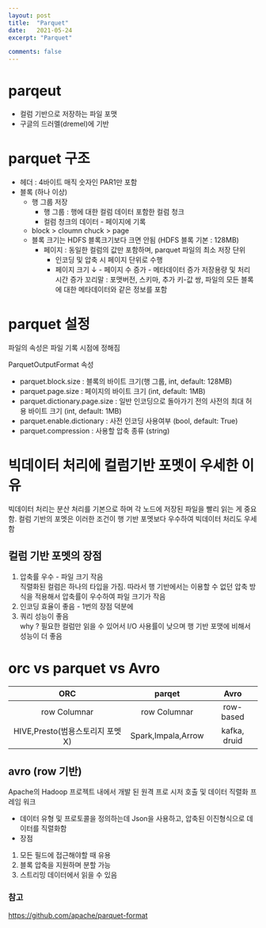 ```yaml
---
layout: post
title:  "Parquet"
date:   2021-05-24
excerpt: "Parquet"

comments: false
---
```

# parqeut
* 컬럼 기반으로 저장하는 파일 포맷
* 구글의 드러멜(dremel)에 기반 



# parquet 구조

* 헤더 : 4바이트 매직 숫자인 PAR1만 포함
* 블록 (하나 이상)
    * 행 그룹 저장
        * 행 그룹 : 행에 대한 컬럼 데이터 포함한 컬럼 청크
        * 컬럼 청크의 데이터 - 페이지에 기록
    * block > cloumn chuck > page
    * 블록 크기는 HDFS 블록크기보다 크면 안됨 (HDFS 블록 기본 : 128MB)
        * 페이지 : 동일한 컬럼의 값만 포함하며, parquet 파일의 최소 저장 단위
            * 인코딩 및 압축 시 페이지 단위로 수행
            * 페이지 크기 ↓  - 페이지 수 증가  - 메타데이터 증가 저장용량 및 처리 시간 증가
  꼬리말
    : 포맷버전, 스키마, 추가 키-값 쌍, 파일의 모든 블록에 대한 메타데이터와 같은 정보를 포함


# parquet 설정
파일의 속성은 파일 기록 시점에 정해짐

ParquetOutputFormat 속성
* parquet.block.size : 블록의 바이트 크기(행 그룹, int, default: 128MB)
* parquet.page.size : 페이지의 바이트 크기 (int, default: 1MB)
* parquet.dictionary.page.size : 일반 인코딩으로 돌아가기 전의 사전의 최대 허용 바이트 크기 (int, default: 1MB)
* parquet.enable.dictionary : 사전 인코딩 사용여부 (bool, default: True)
* parquet.compression : 사용할 압축 종류 (string)




# 빅데이터 처리에 컬럼기반 포멧이 우세한 이유
빅데이터 처리는 분산 처리를 기본으로 하며 각 노드에 저장된 파일을 빨리 읽는 게 중요함. 컬럼 기반의 포멧은 이러한 조건이 행 기반 포멧보다 우수하여 빅데이터 처리도 우세함

## 컬럼 기반 포멧의 장점
1. 압축률 우수 - 파일 크기 작음<br>
    직렬화된 컬럼은 하나의 타입을 가짐. 따라서 행 기반에서는 이용할 수 없던 압축 방식을 적용해서 압축률이 우수하여 파일 크기가 작음
2. 인코딩 효율이 좋음 - 1번의 장점 덕분에
3. 쿼리 성능이 좋음 <br>
why ? 필요한 컬럼만 읽을 수 있어서 I/O 사용률이 낮으며 행 기반 포맷에 비해서 성능이 더 좋음

# orc vs parquet vs Avro
|ORC |parqet|Avro|
|:--------:|:--------:|:--------:|
|row Columnar|row Columnar|row-based
|HIVE,Presto(범용스토리지 포멧X)|Spark,Impala,Arrow| kafka, druid 



## avro (row 기반)
Apache의 Hadoop 프로젝트 내에서 개발 된 원격 프로 시저 호출 및 데이터 직렬화 프레임 워크
* 데이터 유형 및 프로토콜을 정의하는데 Json을 사용하고, 압축된 이진형식으로 데이터를 직렬화함
* 장점
1. 모든 필드에 접근해야할 때 유용
2. 블록 압축을 지원하며 분할 가능
3. 스트리밍 데이터에서 읽을 수 있음



### 참고
https://github.com/apache/parquet-format

